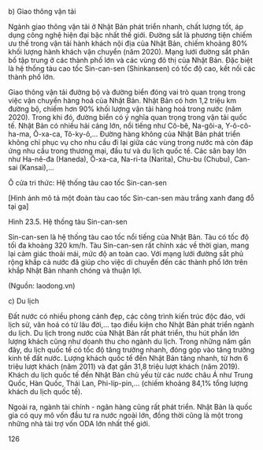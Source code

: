 b) Giao thông vận tải

Ngành giao thông vận tải ở Nhật Bản phát triển nhanh, chất lượng tốt, áp dụng công nghệ hiện đại bậc nhất thế giới. Đường sắt là phương tiện chiếm ưu thế trong vận tải hành khách nội địa của Nhật Bản, chiếm khoảng 80% khối lượng hành khách vận chuyển (năm 2020). Mạng lưới đường sắt phân bố tập trung ở các thành phố lớn và các vùng đô thị của Nhật Bản. Đặc biệt là hệ thống tàu cao tốc Sin-can-sen (Shinkansen) có tốc độ cao, kết nối các thành phố lớn.

Giao thông vận tải đường bộ và đường biển đóng vai trò quan trọng trong việc vận chuyển hàng hoá của Nhật Bản. Nhật Bản có hơn 1,2 triệu km đường bộ, chiếm hơn 90% khối lượng vận tải hàng hoá trong nước (năm 2020). Trong khi đó, đường biển có ý nghĩa quan trọng trong vận tải quốc tế. Nhật Bản có nhiều hải cảng lớn, nổi tiếng như Cô-bê, Na-gôi-a, Y-ô-cô-ha-ma, Ô-xa-ca, Tô-ky-ô,... Đường hàng không của Nhật Bản phát triển không chỉ phục vụ cho nhu cầu đi lại giữa các vùng trong nước mà còn đáp ứng nhu cầu trong thương mại, đầu tư và du lịch quốc tế. Các sân bay lớn như Ha-nê-đa (Haneda), Ô-xa-ca, Na-ri-ta (Narita), Chu-bu (Chubu), Can-sai (Kansai),...

Ô cửa tri thức: Hệ thống tàu cao tốc Sin-can-sen

[Hình ảnh mô tả một đoàn tàu cao tốc Sin-can-sen màu trắng xanh đang đỗ tại ga]

Hình 23.5. Hệ thống tàu Sin-can-sen

Sin-can-sen là hệ thống tàu cao tốc nổi tiếng của Nhật Bản. Tàu có tốc độ tối đa khoảng 320 km/h. Tàu Sin-can-sen rất chính xác về thời gian, mang lại cảm giác thoải mái, mức độ an toàn cao. Với mạng lưới đường sắt phủ rộng khắp cả nước đã giúp cho việc di chuyển đến các thành phố lớn trên khắp Nhật Bản nhanh chóng và thuận lợi.

(Nguồn: laodong.vn)

c) Du lịch

Đất nước có nhiều phong cảnh đẹp, các công trình kiến trúc độc đáo, với lịch sử, văn hoá có từ lâu đời,... tạo điều kiện cho Nhật Bản phát triển ngành du lịch. Du lịch trong nước của Nhật Bản rất phát triển, thu hút phần lớn lượng khách cũng như doanh thu cho ngành du lịch. Trong những năm gần đây, du lịch quốc tế có tốc độ tăng trưởng nhanh, đóng góp vào tăng trưởng kinh tế đất nước. Lượng khách quốc tế đến Nhật Bản tăng nhanh, từ hơn 6 triệu lượt khách (năm 2011) và đạt gần 31,8 triệu lượt khách (năm 2019). Khách du lịch quốc tế đến Nhật Bản chủ yếu từ các nước châu Á như Trung Quốc, Hàn Quốc, Thái Lan, Phi-líp-pin,... (chiếm khoảng 84,1% tổng lượng khách du lịch quốc tế).

Ngoài ra, ngành tài chính - ngân hàng cũng rất phát triển. Nhật Bản là quốc gia có quy mô vốn đầu tư ra nước ngoài lớn, đồng thời cũng là một trong những nhà tài trợ vốn ODA lớn nhất thế giới.

126